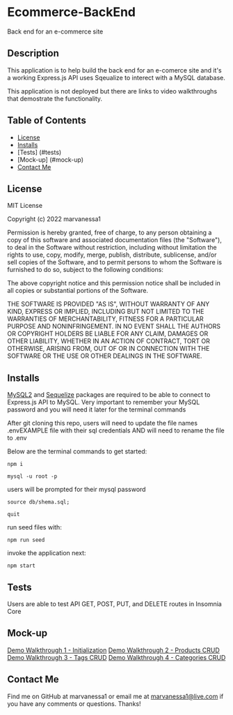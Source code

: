 # Ecommerce-BackEnd
Back end for an e-commerce site


## Description

This application is to help build the back end for an e-comerce site and it's a working Express.js API uses Sqeualize to interect with a MySQL database.

This application is not deployed but there are links to video walkthroughs that demostrate the functionality.

## Table of Contents

- [License](#license)
- [Installs](#installs)
- [Tests] (#tests)
- [Mock-up] (#mock-up)
- [Contact Me](#contact-me)

## License

MIT License

Copyright (c) 2022 marvanessa1

Permission is hereby granted, free of charge, to any person obtaining a copy
of this software and associated documentation files (the "Software"), to deal
in the Software without restriction, including without limitation the rights
to use, copy, modify, merge, publish, distribute, sublicense, and/or sell
copies of the Software, and to permit persons to whom the Software is
furnished to do so, subject to the following conditions:

The above copyright notice and this permission notice shall be included in all
copies or substantial portions of the Software.

THE SOFTWARE IS PROVIDED "AS IS", WITHOUT WARRANTY OF ANY KIND, EXPRESS OR
IMPLIED, INCLUDING BUT NOT LIMITED TO THE WARRANTIES OF MERCHANTABILITY,
FITNESS FOR A PARTICULAR PURPOSE AND NONINFRINGEMENT. IN NO EVENT SHALL THE
AUTHORS OR COPYRIGHT HOLDERS BE LIABLE FOR ANY CLAIM, DAMAGES OR OTHER
LIABILITY, WHETHER IN AN ACTION OF CONTRACT, TORT OR OTHERWISE, ARISING FROM,
OUT OF OR IN CONNECTION WITH THE SOFTWARE OR THE USE OR OTHER DEALINGS IN THE
SOFTWARE.

## Installs

[MySQL2](https://www.npmjs.com/package/mysql2) and [Sequelize](https://www.npmjs.com/package/sequelize) packages are required to be able to connect to Express.js API to MySQL. Very important to remember your MySQL password and you will need it later for the terminal commands

After git cloning this repo, users will need to update the file names .envEXAMPLE file with their sql credentials AND will need to rename the file to .env

Below are the terminal commands to get started:

```
npm i
```

```
mysql -u root -p
```
users will be prompted for their mysql password

```
source db/shema.sql;
```

```
quit
```

run seed files with:
```
npm run seed
```
invoke the application next:
```
npm start
```

## Tests

Users are able to test API GET, POST, PUT, and DELETE routes in Insomnia Core

## Mock-up

[Demo Walkthrough 1 - Initialization](https://watch.screencastify.com/v/C3erMxqj5AMQFLkpaomw) 
[Demo Walkthrough 2 - Products CRUD](https://watch.screencastify.com/v/scNypW1QetFB18CN3sjk) 
[Demo Walkthrough 3 - Tags CRUD](https://watch.screencastify.com/v/nCOBjDAXagNYDbs02JzY)
[Demo Walkthrough 4 - Categories CRUD](https://watch.screencastify.com/v/TyB2RjhT1yyqjDDZsHNp)

## Contact Me

Find me on GitHub at marvanessa1 or email me at marvanessa1@live.com if you have any comments or questions. Thanks!